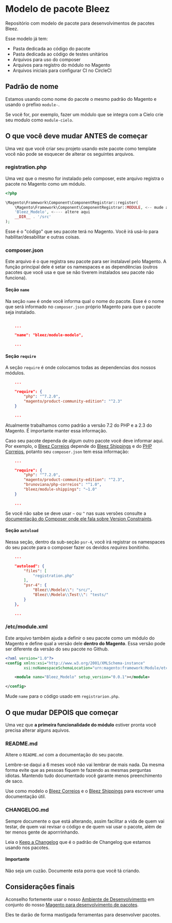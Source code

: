 # Modelo de pacote Bleez

Repositório com modelo de pacote para desenvolvimentos de pacotes Bleez.

Esse modelo já tem:

* Pasta dedicada ao código do pacote
* Pasta dedicada ao código de testes unitários
* Arquivos para uso do composer
* Arquivos para registro do módulo no Magento
* Arquivos iniciais para configurar CI no CircleCI

## Padrão de nome

Estamos usando como nome do pacote o mesmo padrão do Magento e usando o prefixo  `module-`.

Se você for, por exemplo, fazer um módulo que se integra com a Cielo crie seu modulo como `module-cielo`.

## O que você deve mudar ANTES de começar

Uma vez que você criar seu projeto usando este pacote como template você não pode se esquecer de alterar os seguintes arquivos.

### registration.php

Uma vez que o mesmo for instalado pelo composer, este arquivo registra o pacote no Magento como um módulo.

```php
<?php

\Magento\Framework\Component\ComponentRegistrar::register(
    \Magento\Framework\Component\ComponentRegistrar::MODULE, <-- mude aqui caso seu pacote não seja um módulo, mas sim um tema ou uma tradução
    'Bleez_Modelo', <---- altere aqui
    __DIR__ . '/src'
);
```

Esse é o "código" que seu pacote terá no Magento. Você irá usá-lo para habilitar/desabilitar e outras coisas.

### composer.json

Este arquivo é o que registra seu pacote para ser instalavel pelo Magento. A função principal dele é setar os namespaces e as dependências (outros pacotes que você usa e que se não tiverem instalados seu pacote não funciona).

#### Seção `name`

Na seção `name` é onde você informa qual o nome do pacote. Esse é o nome que será informado no `composer.json` próprio Magento para que o pacote seja instalado.

```json

    ...

    "name": "bleez/module-modelo",

    ...
```

#### Seção `require`

A seção `require` é onde colocamos todas as dependencias dos nossos módulos.

```json
    ...

    "require": {
        "php": "^7.2.0",
        "magento/product-community-edition": "^2.3"
    }

    ...
```

Atualmente trabalhamos como padrão a versão 7.2 do PHP e a 2.3 do Magento. É importante manter essa informação.

Caso seu pacote dependa de algum outro pacote você deve informar aqui. Por exemplo, o [Bleez Correios](https://github.com/Bleez/module-correios-adapter) depende do [Bleez Shippings](https://github.com/Bleez/module-shippings) e do [PHP Correios](https://github.com/brunoviana/php-correios), potanto seu `composer.json` tem essa informação:

```json
    ...

    "require": {
        "php": "^7.2.0",
        "magento/product-community-edition": "^2.3",
        "brunoviana/php-correios": "^1.0",
        "bleez/module-shippings": "~1.0"
    }

    ...
```

Se você não sabe se deve usar `~` ou `^` nas suas versões consulte a [documentação do Composer onde ele fala sobre Version Constraints](https://getcomposer.org/doc/articles/versions.md#writing-version-constraints).

#### Seção `autoload`

Nessa seção, dentro da sub-seção `psr-4`, você irá registrar os namespaces do seu pacote para o composer fazer os devidos *requires* bonitinho.

```json
    ...

    "autoload": {
        "files": [
            "registration.php"
        ],
        "psr-4": {
            "Bleez\\Modelo\\": "src/",
            "Bleez\\Modelo\\Test\\": "tests/"
        }
    },

    ...
```

### /etc/module.xml

Este arquivo também ajuda a definir o seu pacote como um módulo do Magento e define qual a versão dele **dentro do Magento**. Essa versão pode ser diferente da versão do seu pacote no Github.

```xml
<?xml version="1.0"?>
<config xmlns:xsi="http://www.w3.org/2001/XMLSchema-instance" 
        xsi:noNamespaceSchemaLocation="urn:magento:framework:Module/etc/module.xsd">

    <module name="Bleez_Modelo" setup_version="0.0.1"></module>

</config>
```

Mude `name` para o código usado em `registrarion.php`.

## O que mudar DEPOIS que começar

Uma vez que **a primeira funcionalidade do módulo** estiver pronta você precisa alterar alguns aquivos.

### README.md

Altere o `README.md` com a documentação do seu pacote.

Lembre-se daqui a 6 meses você não vai lembrar de mais nada. Da mesma forma evite que as pessoas fiquem te fazendo as mesmas perguntas idiotas. Mantendo tudo documentado você garante menos preenchimento de saco.

Use como modelo o [Bleez Correios](https://github.com/Bleez/module-correios-adapter) e o [Bleez Shippings](https://github.com/Bleez/module-shippings) para escrever uma documentação útil.

### CHANGELOG.md

Sempre documente o que está alterando, assim facilitar a vida de quem vai testar, de quem vai revisar o código e de quem vai usar o pacote, além de ter menos gente de aporrrinhando.

Leia o [Keep a Changelog](https://keepachangelog.com/pt-BR/1.0.0/) que é o padrão de Changelog que estamos usando nos pacotes.

#### Importante

Não seja um cuzão. Documente esta porra que você tá criando.

## Considerações finais

Aconselho fortemente usar o nosso [Ambiente de Desenvolvimento](https://github.com/Bleez/docker-dev-magento) em conjunto do nosso [Magento para desenvolvimento de pacotes](https://github.com/Bleez/magento-dev-pacotes).

Eles te darão de forma mastigada ferramentas para desenvolver pacotes.
